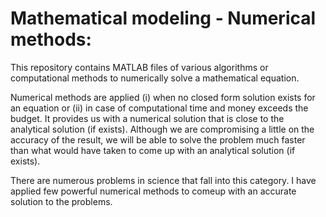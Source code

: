 Mathematical modeling - Numerical methods:
=====================

This repository contains MATLAB files of various algorithms or computational methods to numerically solve a mathematical equation. 

Numerical methods are applied (i) when no closed form solution exists for an equation or (ii) in case of computational time and money exceeds the budget. It provides us with a numerical solution that is close to the analytical solution (if exists). Although we are compromising a little on the accuracy of the result, we will be able to solve the problem much faster than what would have taken to come up with an analytical solution (if exists). 

There are numerous problems in science that fall into this category. I have applied few powerful numerical methods to comeup with an accurate solution to the problems.

